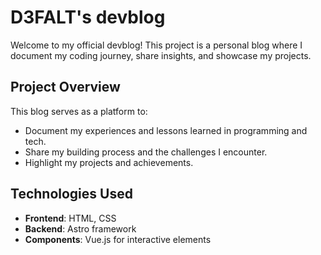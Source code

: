 # D3FALT's devblog

Welcome to my official devblog! This project is a personal blog where I document my coding journey, share insights, and showcase my projects.

## Project Overview

This blog serves as a platform to:
- Document my experiences and lessons learned in programming and tech.
- Share my building process and the challenges I encounter.
- Highlight my projects and achievements.

## Technologies Used

- **Frontend**: HTML, CSS
- **Backend**: Astro framework
- **Components**: Vue.js for interactive elements


